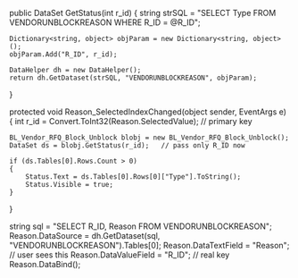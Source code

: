 public DataSet GetStatus(int r_id)
{
    string strSQL = "SELECT Type FROM VENDORUNBLOCKREASON WHERE R_ID = @R_ID";

    Dictionary<string, object> objParam = new Dictionary<string, object>();
    objParam.Add("R_ID", r_id);

    DataHelper dh = new DataHelper();
    return dh.GetDataset(strSQL, "VENDORUNBLOCKREASON", objParam);
}


protected void Reason_SelectedIndexChanged(object sender, EventArgs e)
{
    int r_id = Convert.ToInt32(Reason.SelectedValue); // primary key
    
    BL_Vendor_RFQ_Block_Unblock blobj = new BL_Vendor_RFQ_Block_Unblock();
    DataSet ds = blobj.GetStatus(r_id);   // pass only R_ID now

    if (ds.Tables[0].Rows.Count > 0)
    {
        Status.Text = ds.Tables[0].Rows[0]["Type"].ToString();
        Status.Visible = true;
    }
}


string sql = "SELECT R_ID, Reason FROM VENDORUNBLOCKREASON";
Reason.DataSource = dh.GetDataset(sql, "VENDORUNBLOCKREASON").Tables[0];
Reason.DataTextField = "Reason";   // user sees this
Reason.DataValueField = "R_ID";    // real key
Reason.DataBind();
